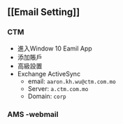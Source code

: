 
## [[Email Setting]]
### CTM
- 進入Window 10 Eamil App
- 添加賬戶
- 高級設置
- Exchange ActiveSync
	- email: `aaron.kh.wu@ctm.com.mo`
	- Server: `a.ctm.com.mo`
	- Domain: `corp`
### AMS -webmail

